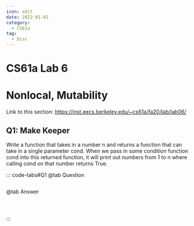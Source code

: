 ```yaml
---
icon: edit
date: 2022-01-01
category:
  - CS61a
tag:
  - Disc
---
```


# CS61a Lab 6
# Nonlocal, Mutability
Link to this section: <https://inst.eecs.berkeley.edu/~cs61a/fa20/lab/lab06/>
## Q1: Make Keeper
Write a function that takes in a number n and returns a function that can take in a single parameter cond. When we pass in some condition function cond into this returned function, it will print out numbers from 1 to n where calling cond on that number returns True.


::: code-tabs#Q1
@tab Question
```

```

@tab Answer
```



```
:::

